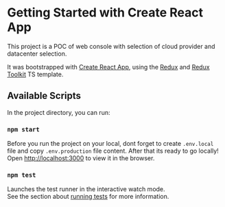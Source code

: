 # Getting Started with Create React App

This project is a POC of web console with selection of cloud provider and datacenter selection.

It was bootstrapped with [Create React App](https://github.com/facebook/create-react-app), using the [Redux](https://redux.js.org/) and [Redux Toolkit](https://redux-toolkit.js.org/) TS template.

## Available Scripts

In the project directory, you can run:

### `npm start`

Before you run the project on your local, dont forget to create `.env.local` file and copy `.env.production` file content. After that its ready to go locally!
Open [http://localhost:3000](http://localhost:3000) to view it in the browser.

### `npm test`

Launches the test runner in the interactive watch mode.\
See the section about [running tests](https://facebook.github.io/create-react-app/docs/running-tests) for more information.
